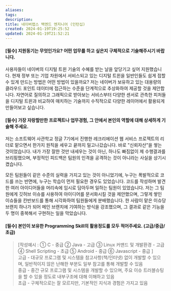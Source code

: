 ```yaml
---
aliases: 
tags: 
description:
title: 네이버랩스 백엔드 엔지니어 (인턴십)
created: 2024-01-19T19:25:52
updated: 2024-01-19T21:52:21
---
```


#### \[필수] 지원동기는 무엇인가요? 어떤 업무를 하고 싶은지 구체적으로 기술해주시기 바랍니다.

사용자들이 네이버의 디지털 트윈 기술의 수혜를 받는 날을 앞당기고 싶어 지원했습니다. 현재 정부 또는 기업 차원에서 서비스되고 있는 디지털 트윈을 일반인들도 쉽게 접할 수 있게 만드는 방법은 어떤 방법이 있을까요? 저는 네이버가 보유하고 있는 대용량의 클라우드 포인트 데이터에 접근하는 수준을 단계적으로 추상화하여 제공할 것을 제안합니다. 자연어로 질의하고 그래픽으로 받아보는 서비스부터 다양한 센서로 관측한 피처들을 디지털 트윈과 비교하여 매치하는 기술까지 수직적으로 다양한 레이어에서 활용되게 만들어보고 싶습니다.

#### \[필수] 가장 자랑할만한 프로젝트나 업무경험, 그 안에서 본인의 역할에 대해 상세하게 기술해 주세요.

저는 소프트웨어 사관학교 정글 7기에서 진행한 레크리에이션 웹 서비스 프로젝트의 리더로 맡으면서 한가지 원칙을 세우고 끝까지 밀고나갔습니다. 바로 "신뢰자산"을 쌓는 것이었습니다. 내가 가장 잘한 것만 내세우는 것이 아닌, 하나도 빠짐없이 제 수행결과를 브리핑했으며, 부정적인 피드백은 팀원의 인격을 공격하는 것이 아니라는 사실을 상기시켰습니다. 

모든 팀원들이 같은 수준의 실력을 가지고 있는 것이 아니었기에, 누구는 폭발적으로 코드를 쓰는 반면에, 누구는 학습이 먼저 필요한 경우도 있었습니다. 코드를 작성하며 발견한 여러 아이디어들을 머리속에 임시로 담아두며 일하는 팀원이 있었습니다. 저는 그 팀원에게 깃허브 이슈를 사용하여 아이디어를 문서화시킬 것을 제안했으며, 그렇게 쌓인 이슈들을 칸반보드를 통해 시각화하여 팀원들에게 분배했습니다. 한 사람이 맡은 이슈당 브랜치 하나가 되어 메인 브랜치에 기여하는 방식을 강조했으며, 그 결과로 같은 기능을 두 명이 중복해서 구현하는 일을 막았습니다.

#### \[필수] 본인이 보유한 Programming Skill의 활용정도를 모두 적어주세요. (고급/중급/초급)   

> \[작성예시 : ① C - 중급 ② Java - 고급 ③ Linux 커맨드 및 개발환경 - 고급 ④ Shell Scripting - 초급 ⑤ Android - 중급 ⑥ Javascript - 중급 ]  
> 고급 - 대규모 프로그램 및 시스템을 참고사항(책/인터넷) 없이 개발할 수 있으며, 일반적이지 않은 난해한 부분도 일부 참고를 통해 개발할 수 있음  
> 중급 - 중간 규모 프로그램 및 시스템을 개발할 수 있으며, 주요 이슈 트러블슈팅을 할 수 있을 정도로 내부구조에 대해 이해하고 있음  
> 초급 - 구체적으로는 잘 모르지만, 기본적인 지식과 경험은 가지고 있음

